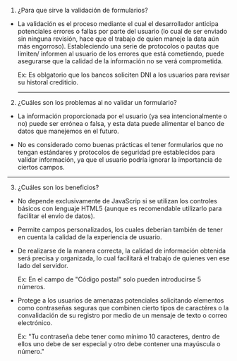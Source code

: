 1. ¿Para que sirve la validación de formularios?

- La validación es el proceso mediante el cual el desarrollador anticipa   
  potenciales errores o fallas por parte del usuario (lo cual de ser enviado sin ninguna revisión, hace que el trabajo de quien maneje la data aún más engorroso). Estableciendo una serie de protocolos o pautas que limiten/ informen al usuario de los errores que está cometiendo, puede asegurarse que la calidad de la información no se verá comprometida. 
  
  Ex: Es oblgatorio que los bancos soliciten DNI a los usuarios para revisar su historal crediticio.

  ---

2. ¿Cuáles son los problemas al no validar un formulario?

- La información proporcionada por el usuario (ya sea intencionalmente o 
  no) puede ser errónea o falsa, y esta data puede alimentar el banco de datos que manejemos en el futuro.

- No es considerado como buenas prácticas el tener formularios que no
  tengan estándares y protocolos de seguridad pre establecidos para validar información, ya que el usuario podría ignorar la importancia de ciertos campos. 

---

3. ¿Cuáles son los beneficios?

- No depende exclusivamente de JavaScrip si se utilizan los controles 
  básicos con lenguaje HTML5 (aunque es recomendable utilizarlo para facilitar el envío de datos). 

- Permite campos personalizados, los cuales deberían también de tener en
  cuenta la calidad de la experiencia de usuario.

- De realizarse de la manera correcta, la calidad de información obtenida 
  será precisa y organizada, lo cual facilitará el trabajo de quienes ven ese lado del servidor. 
  
  Ex: En el campo de "Código postal" solo pueden introducirse 5 números. 

- Protege a los usuarios de amenazas potenciales solicitando elementos
  como contraseñas seguras que combinen cierto tipos de caractéres o la convalidación de su registro por medio de un mensaje de texto o correo electrónico. 

  Ex: "Tu contraseña debe tener como mínimo 10 caracteres, dentro de ellos
  uno debe de ser especial y otro debe contener una mayúscula o número."